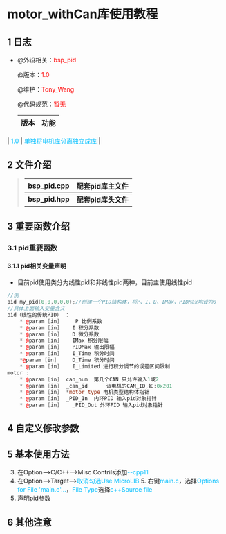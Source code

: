 # motor_withCan库使用教程

## 1 日志

 * @外设相关：<font color=Red>bsp_pid</font >

   @版本：<font color=Red>1.0</font >

   @维护：<font color=Red>Tony_Wang</font >

   @代码规范：<font color=Red>暂无</font>
   
   | 版本                               |                          功能                           |
   | :--------------------------------- | :-----------------------------------------------------: |
  | <font color=DeepSkyBlue>1.0</font> | <font color=DeepSkyBlue>单独将电机库分离独立成库</font> |

 ## 2 文件介绍

> | **bsp_pid.cpp**        | **配套pid库主文件**                    |
> | ---------------------- | -------------------------------------- |
> | **bsp_pid.hpp**        | **配套pid库头文件**                    |

 ## 3 重要函数介绍


### 3.1 pid重要函数

#### 3.1.1 pid相关变量声明

* 目前pid使用类分为线性pid和非线性pid两种，目前主使用线性pid

```c++
//例
pid my_pid(0,0,0,0,0);//创建一个PID结构体，将P、I、D、IMax、PIDMax均设为0
//具体上面输入变量含义
pid（线性的传统PID） ：
    * @param [in]     P 比例系数
	* @param [in]	 I 积分系数
	* @param [in]	 D 微分系数
	* @param [in]	 IMax 积分限幅
	* @param [in]	 PIDMax 输出限幅
	* @param [in]	 I_Time 积分时间
	*@param [in]	 D_Time 积分时间
	* @param [in]	 I_Limited 进行积分调节的误差区间限制
motor :
	* @param [in]  can_num	第几个CAN 只允许输入1或2
	* @param [in]  _can_id		该电机的CAN_ID,如:0x201
	* @param [in]  *motor_type 电机类型结构体指针
	* @param [in]  _PID_In	内环PID 输入pid对象指针
	* @param [in]	 _PID_Out 外环PID	输入pid对象指针 
```




 ## 4 自定义修改参数




 ## 5 基本使用方法

   3. 在Option—>C/C++—>Misc Contrils添加<font color='DeepSkyBlue'>--cpp11</font>
   4. 在Option—>Target—><font color='DeepSkyBlue'>取消勾选Use MicroLIB</font>
        5. 右键<font color='DeepSkyBlue'>main.c</font>，选择<font color='DeepSkyBlue'>Options for File 'main.c'...</font>，<font color='DeepSkyBlue'>File Type</font>选择<font color='DeepSkyBlue'>c++Source file</font>
   6. 声明pid参数



 ## 6 其他注意


